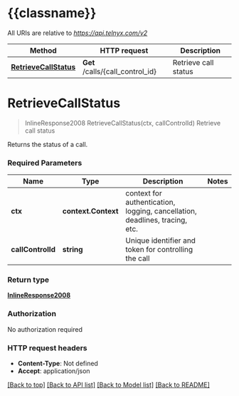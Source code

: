 # {{classname}}

All URIs are relative to *https://api.telnyx.com/v2*

Method | HTTP request | Description
------------- | ------------- | -------------
[**RetrieveCallStatus**](CallInformationApi.md#RetrieveCallStatus) | **Get** /calls/{call_control_id} | Retrieve call status

# **RetrieveCallStatus**
> InlineResponse2008 RetrieveCallStatus(ctx, callControlId)
Retrieve call status

Returns the status of a call.

### Required Parameters

Name | Type | Description  | Notes
------------- | ------------- | ------------- | -------------
 **ctx** | **context.Context** | context for authentication, logging, cancellation, deadlines, tracing, etc.
  **callControlId** | **string**| Unique identifier and token for controlling the call | 

### Return type

[**InlineResponse2008**](inline_response_200_8.md)

### Authorization

No authorization required

### HTTP request headers

 - **Content-Type**: Not defined
 - **Accept**: application/json

[[Back to top]](#) [[Back to API list]](../README.md#documentation-for-api-endpoints) [[Back to Model list]](../README.md#documentation-for-models) [[Back to README]](../README.md)

